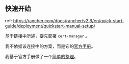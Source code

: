 

## 快速开始

ref: https://rancher.com/docs/rancher/v2.6/en/quick-start-guide/deployment/quickstart-manual-setup/

基于链接中所述，要先部署 `cert-manager` 。

我不依据该连接中的方案，而是它的[官方手册](https://cert-manager.io/docs/installation)。

我基于官方手册做了一个[简单的整理](../cert-manager-note)。






